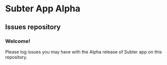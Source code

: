 # Subter App Alpha

## Issues repository

### Welcome! 

Please log issues you may have with the Alpha release of Subter app on this repository. 
